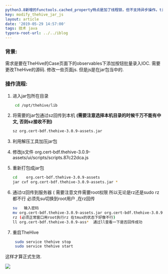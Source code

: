 ```yaml
---
python3.8新增的functools.cached_property特点是加了线程锁，但不支持异步操作。title: 修改TheHive的jar包里面js源码流程记录
key: modify_thehive_jar_js
layout: article
date: '2019-05-29 14:57:00'
tags: 技术 java
typora-root-url: ../../iblog
---
```


### 背景:

需求是要在TheHive的Case页面下的observables下添加按钮批量录入IOC.  需要更改TheHive的源码. 修改一些页面js. 但是js是在jar包当中的.

### 操作流程:

1. 进入jar包所在目录

   ```bash
    cd /opt/thehive/lib
   ```

2. 将需要的jar包通过sz回传到本机  **(需要注意选择本机目录的时候千万不能有中文, 否则sz接收不到)**

   ```bash
   sz org.cert-bdf.thehive-3.0.9-assets.jar
   ```

3. 利用解压工具加压jar包

4. 修改js文件    org.cert-bdf.thehive-3.0.9-assets/ui/scripts/scripts.87c22dca.js

5. 重新打包成jar包

   ```bash
   cd    org.cert-bdf.thehive-3.0.9-assets
   jar cvf org.cert-bdf.thehive-3.0.9-assets.jar *
   ```

6. 通过rz回传到服务器  ( 需要注意文件需要root权限 所以无论是rz还是sudo rz都不行 必须先su切换到root用户 ,在rz回传

   ```bash
   su   输入密码
   mv org.cert-bdf.thehive-3.0.9-assets.jar org.cert-bdf.thehive-3.0.9-assets.jar.copy
   rz (必须正常窗口用root执行rz 在tmux的状态下好像不行)
   ll org.cert-bdf.thehive-3.0.9-ass*  通过ll查看一下是否回传成功
   ```

7. 重启TheHive

   ```bash
    sudo service thehive stop
    sudo service thehive start
   ```

 这样才算正式生效.

![](https://imgs.zhangbaobao.cn/img/image-20190529150337847.png)
